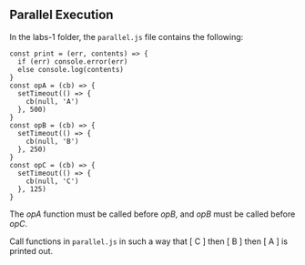 ## Parallel Execution

In the labs-1 folder, the `parallel.js` file contains the following:

```
const print = (err, contents) => {
  if (err) console.error(err)
  else console.log(contents)
}
const opA = (cb) => {
  setTimeout(() => {
    cb(null, 'A')
  }, 500)
}
const opB = (cb) => {
  setTimeout(() => {
    cb(null, 'B')
  }, 250)
}
const opC = (cb) => {
  setTimeout(() => {
    cb(null, 'C')
  }, 125)
}
```

The _opA_ function must be called before _opB_, and _opB_ must be called before _opC_.

Call functions in `parallel.js` in such a way that [ C ] then [ B ] then [ A ] is printed out.
